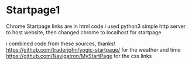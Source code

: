 # Startpage1
Chrome Startpage
links are in html code
i used python3 simple http server to host website, then changed chrome to localhost for startpage

i combined code from these sources, thanks!
  https://github.com/traderjohn/yogic-startpage/ for the weather and time
  https://github.com/Navigatron/MyStartPage  for the css links
 
